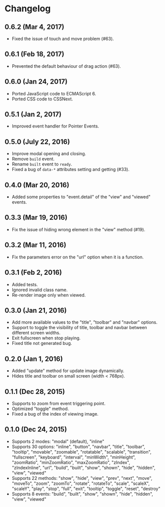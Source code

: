 # Changelog


## 0.6.2 (Mar 4, 2017)

- Fixed the issue of touch and move problem (#63).


## 0.6.1 (Feb 18, 2017)

- Prevented the default behaviour of drag action (#63).


## 0.6.0 (Jan 24, 2017)

- Ported JavaScript code to ECMAScript 6.
- Ported CSS code to CSSNext.


## 0.5.1 (Jan 2, 2017)

- Improved event handler for Pointer Events.


## 0.5.0 (July 22, 2016)

- Improve modal opening and closing.
- Remove `build` event.
- Rename `built` event to `ready`.
- Fixed a bug of `data-*` attributes setting and getting (#33).


## 0.4.0 (Mar 20, 2016)

- Added some properties to "event.detail" of the "view" and "viewed" events.


## 0.3.3 (Mar 19, 2016)

- Fix the issue of hiding wrong element in the "view" method (#19).


## 0.3.2 (Mar 11, 2016)

- Fix the parameters error on the "url" option when it is a function.


## 0.3.1 (Feb 2, 2016)

- Added tests.
- Ignored invalid class name.
- Re-render image only when viewed.


## 0.3.0 (Jan 21, 2016)

- Add more available values to the "title", "toolbar" and "navbar" options.
- Support to toggle the visibility of title, toolbar and navbar between different screen widths.
- Exit fullscreen when stop playing.
- Fixed title not generated bug.


## 0.2.0 (Jan 1, 2016)

- Added "update" method for update image dynamically.
- Hides title and toolbar on small screen (width < 768px).


## 0.1.1 (Dec 28, 2015)

- Supports to zoom from event triggering point.
- Optimized "toggle" method.
- Fixed a bug of the index of viewing image.


## 0.1.0 (Dec 24, 2015)

- Supports 2 modes: "modal" (default), "inline"
- Supports 30 options: "inline", "button", "navbar", "title", "toolbar", "tooltip", "movable", "zoomable", "rotatable", "scalable", "transition", "fullscreen", "keyboard", "interval", "minWidth", "minHeight", "zoomRatio", "minZoomRatio", "maxZoomRatio", "zIndex", "zIndexInline", "url", "build", "built", "show", "shown", "hide", "hidden", "view", "viewed"
- Supports 22 methods: "show", "hide", "view", "prev", "next", "move", "moveTo", "zoom", "zoomTo", "rotate", "rotateTo", "scale", "scaleX", "scaleY", "play", "stop", "full", "exit", "tooltip", "toggle", "reset", "destroy"
- Supports 8 events: "build", "built", "show", "shown", "hide", "hidden", "view", "viewed"
